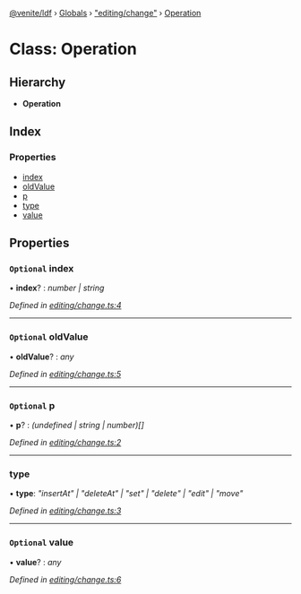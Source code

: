 [@venite/ldf](../README.md) › [Globals](../globals.md) › ["editing/change"](../modules/_editing_change_.md) › [Operation](_editing_change_.operation.md)

# Class: Operation

## Hierarchy

* **Operation**

## Index

### Properties

* [index](_editing_change_.operation.md#optional-index)
* [oldValue](_editing_change_.operation.md#optional-oldvalue)
* [p](_editing_change_.operation.md#optional-p)
* [type](_editing_change_.operation.md#type)
* [value](_editing_change_.operation.md#optional-value)

## Properties

### `Optional` index

• **index**? : *number | string*

*Defined in [editing/change.ts:4](https://github.com/gbj/venite/blob/dd785291/ldf/src/editing/change.ts#L4)*

___

### `Optional` oldValue

• **oldValue**? : *any*

*Defined in [editing/change.ts:5](https://github.com/gbj/venite/blob/dd785291/ldf/src/editing/change.ts#L5)*

___

### `Optional` p

• **p**? : *(undefined | string | number)[]*

*Defined in [editing/change.ts:2](https://github.com/gbj/venite/blob/dd785291/ldf/src/editing/change.ts#L2)*

___

###  type

• **type**: *"insertAt" | "deleteAt" | "set" | "delete" | "edit" | "move"*

*Defined in [editing/change.ts:3](https://github.com/gbj/venite/blob/dd785291/ldf/src/editing/change.ts#L3)*

___

### `Optional` value

• **value**? : *any*

*Defined in [editing/change.ts:6](https://github.com/gbj/venite/blob/dd785291/ldf/src/editing/change.ts#L6)*
